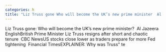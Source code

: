 ```yaml
---
categories: h
title: "Liz Truss gone Who will become the UK’s new prime minister  Al Jazeera English"
---
```

Liz Truss gone: Who will become the UK’s new prime minister?&nbsp;&nbsp;Al Jazeera EnglishBritish Prime Minister Liz Truss resigns after short and chaotic tenure&nbsp;&nbsp;CBC NewsUS stocks close lower as traders prepare for more Fed tightening&nbsp;&nbsp;Financial TimesEXPLAINER: Why was Truss" te